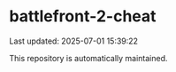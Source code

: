 # battlefront-2-cheat

Last updated: 2025-07-01 15:39:22

This repository is automatically maintained.
